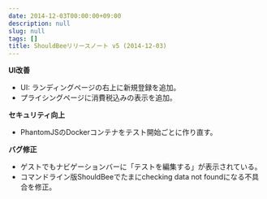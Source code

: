```yaml
---
date: 2014-12-03T00:00:00+09:00
description: null
slug: null
tags: []
title: ShouldBeeリリースノート v5 (2014-12-03)
---
```


__UI改善__

* UI: ランディングページの右上に新規登録を追加。
* プライシングページに消費税込みの表示を追加。

__セキュリティ向上__

* PhantomJSのDockerコンテナをテスト開始ごとに作り直す。

__バグ修正__

* ゲストでもナビゲーションバーに「テストを編集する」が表示されている。
* コマンドライン版ShouldBeeでたまにchecking data not foundになる不具合を修正。

